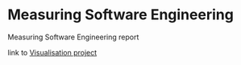 # Measuring Software Engineering
Measuring Software Engineering report

link to [Visualisation project](https://github.com/Unimuspanet/GithubVisualisation)

